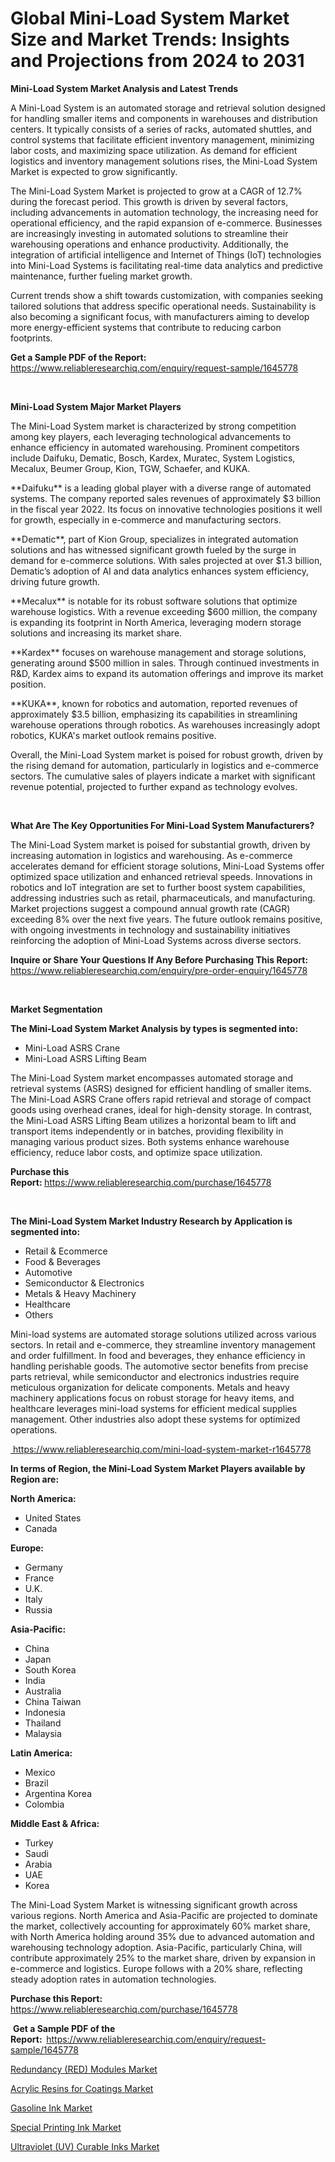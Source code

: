 <p><h1>Global Mini-Load System Market Size and Market Trends: Insights and Projections from 2024 to 2031</h1></p><p><strong>Mini-Load System Market Analysis and Latest Trends</strong></p>
<p><p>A Mini-Load System is an automated storage and retrieval solution designed for handling smaller items and components in warehouses and distribution centers. It typically consists of a series of racks, automated shuttles, and control systems that facilitate efficient inventory management, minimizing labor costs, and maximizing space utilization. As demand for efficient logistics and inventory management solutions rises, the Mini-Load System Market is expected to grow significantly.</p><p>The Mini-Load System Market is projected to grow at a CAGR of 12.7% during the forecast period. This growth is driven by several factors, including advancements in automation technology, the increasing need for operational efficiency, and the rapid expansion of e-commerce. Businesses are increasingly investing in automated solutions to streamline their warehousing operations and enhance productivity. Additionally, the integration of artificial intelligence and Internet of Things (IoT) technologies into Mini-Load Systems is facilitating real-time data analytics and predictive maintenance, further fueling market growth.</p><p>Current trends show a shift towards customization, with companies seeking tailored solutions that address specific operational needs. Sustainability is also becoming a significant focus, with manufacturers aiming to develop more energy-efficient systems that contribute to reducing carbon footprints.</p></p>
<p><strong>Get a Sample PDF of the Report:&nbsp;</strong> <a href="https://www.reliableresearchiq.com/enquiry/request-sample/1645778?utm_campaign=1594&utm_medium=2&utm_source=Github&utm_content=ia&utm_term=27102024&utm_id=mini-load-system">https://www.reliableresearchiq.com/enquiry/request-sample/1645778</a></p>
<p>&nbsp;</p>
<p><strong>Mini-Load System Major Market Players</strong></p>
<p><p>The Mini-Load System market is characterized by strong competition among key players, each leveraging technological advancements to enhance efficiency in automated warehousing. Prominent competitors include Daifuku, Dematic, Bosch, Kardex, Muratec, System Logistics, Mecalux, Beumer Group, Kion, TGW, Schaefer, and KUKA.</p><p>**Daifuku** is a leading global player with a diverse range of automated systems. The company reported sales revenues of approximately $3 billion in the fiscal year 2022. Its focus on innovative technologies positions it well for growth, especially in e-commerce and manufacturing sectors.</p><p>**Dematic**, part of Kion Group, specializes in integrated automation solutions and has witnessed significant growth fueled by the surge in demand for e-commerce solutions. With sales projected at over $1.3 billion, Dematic’s adoption of AI and data analytics enhances system efficiency, driving future growth.</p><p>**Mecalux** is notable for its robust software solutions that optimize warehouse logistics. With a revenue exceeding $600 million, the company is expanding its footprint in North America, leveraging modern storage solutions and increasing its market share.</p><p>**Kardex** focuses on warehouse management and storage solutions, generating around $500 million in sales. Through continued investments in R&D, Kardex aims to expand its automation offerings and improve its market position.</p><p>**KUKA**, known for robotics and automation, reported revenues of approximately $3.5 billion, emphasizing its capabilities in streamlining warehouse operations through robotics. As warehouses increasingly adopt robotics, KUKA's market outlook remains positive.</p><p>Overall, the Mini-Load System market is poised for robust growth, driven by the rising demand for automation, particularly in logistics and e-commerce sectors. The cumulative sales of players indicate a market with significant revenue potential, projected to further expand as technology evolves.</p></p>
<p>&nbsp;</p>
<p><strong>What Are The Key Opportunities For Mini-Load System Manufacturers?</strong></p>
<p><p>The Mini-Load System market is poised for substantial growth, driven by increasing automation in logistics and warehousing. As e-commerce accelerates demand for efficient storage solutions, Mini-Load Systems offer optimized space utilization and enhanced retrieval speeds. Innovations in robotics and IoT integration are set to further boost system capabilities, addressing industries such as retail, pharmaceuticals, and manufacturing. Market projections suggest a compound annual growth rate (CAGR) exceeding 8% over the next five years. The future outlook remains positive, with ongoing investments in technology and sustainability initiatives reinforcing the adoption of Mini-Load Systems across diverse sectors.</p></p>
<p><strong>Inquire or Share Your Questions If Any Before Purchasing This Report:</strong> <a href="https://www.reliableresearchiq.com/enquiry/pre-order-enquiry/1645778?utm_campaign=1594&utm_medium=2&utm_source=Github&utm_content=ia&utm_term=27102024&utm_id=mini-load-system">https://www.reliableresearchiq.com/enquiry/pre-order-enquiry/1645778</a></p>
<p>&nbsp;</p>
<p><strong>Market Segmentation</strong></p>
<p><strong>The Mini-Load System Market Analysis by types is segmented into:</strong></p>
<p><ul><li>Mini-Load ASRS Crane</li><li>Mini-Load ASRS Lifting Beam</li></ul></p>
<p><p>The Mini-Load System market encompasses automated storage and retrieval systems (ASRS) designed for efficient handling of smaller items. The Mini-Load ASRS Crane offers rapid retrieval and storage of compact goods using overhead cranes, ideal for high-density storage. In contrast, the Mini-Load ASRS Lifting Beam utilizes a horizontal beam to lift and transport items independently or in batches, providing flexibility in managing various product sizes. Both systems enhance warehouse efficiency, reduce labor costs, and optimize space utilization.</p></p>
<p><strong>Purchase this Report:&nbsp;</strong><a href="https://www.reliableresearchiq.com/purchase/1645778?utm_campaign=1594&utm_medium=2&utm_source=Github&utm_content=ia&utm_term=27102024&utm_id=mini-load-system">https://www.reliableresearchiq.com/purchase/1645778</a></p>
<p>&nbsp;</p>
<p><strong>The Mini-Load System Market Industry Research by Application is segmented into:</strong></p>
<p><ul><li>Retail & Ecommerce</li><li>Food & Beverages</li><li>Automotive</li><li>Semiconductor & Electronics</li><li>Metals & Heavy Machinery</li><li>Healthcare</li><li>Others</li></ul></p>
<p><p>Mini-load systems are automated storage solutions utilized across various sectors. In retail and e-commerce, they streamline inventory management and order fulfillment. In food and beverages, they enhance efficiency in handling perishable goods. The automotive sector benefits from precise parts retrieval, while semiconductor and electronics industries require meticulous organization for delicate components. Metals and heavy machinery applications focus on robust storage for heavy items, and healthcare leverages mini-load systems for efficient medical supplies management. Other industries also adopt these systems for optimized operations.</p></p>
<p><a href="https://www.reliableresearchiq.com/mini-load-system-market-r1645778?utm_campaign=1594&utm_medium=2&utm_source=Github&utm_content=ia&utm_term=27102024&utm_id=mini-load-system">&nbsp;https://www.reliableresearchiq.com/mini-load-system-market-r1645778</a></p>
<p><strong>In terms of Region, the Mini-Load System Market Players available by Region are:</strong></p>
<p>
    <p> <strong> North America: </strong>
        <ul>
            <li>United States</li>
            <li>Canada</li>
        </ul>
        </p> 
    <p> <strong> Europe: </strong>
        <ul>
            <li>Germany</li>
            <li>France</li>
            <li>U.K.</li>
            <li>Italy</li>
            <li>Russia</li>
        </ul>
        </p> 
    <p> <strong> Asia-Pacific: </strong>
        <ul>
            <li>China</li>
            <li>Japan</li>
            <li>South Korea</li>
            <li>India</li>
            <li>Australia</li>
            <li>China Taiwan</li>
            <li>Indonesia</li>
            <li>Thailand</li>
            <li>Malaysia</li>
        </ul>
        </p> 
    <p> <strong> Latin America: </strong>
        <ul>
            <li>Mexico</li>
            <li>Brazil</li>
            <li>Argentina Korea</li>
            <li>Colombia</li>
        </ul>
        </p> 
    <p> <strong> Middle East & Africa: </strong>
        <ul>
            <li>Turkey</li>
            <li>Saudi</li>
            <li>Arabia</li>
            <li>UAE</li>
            <li>Korea</li>
        </ul>
    </p>
    </p>
<p><p>The Mini-Load System Market is witnessing significant growth across various regions. North America and Asia-Pacific are projected to dominate the market, collectively accounting for approximately 60% market share, with North America holding around 35% due to advanced automation and warehousing technology adoption. Asia-Pacific, particularly China, will contribute approximately 25% to the market share, driven by expansion in e-commerce and logistics. Europe follows with a 20% share, reflecting steady adoption rates in automation technologies.</p></p>
<p><strong>Purchase this Report: </strong><a href="https://www.reliableresearchiq.com/purchase/1645778?utm_campaign=1594&utm_medium=2&utm_source=Github&utm_content=ia&utm_term=27102024&utm_id=mini-load-system">https://www.reliableresearchiq.com/purchase/1645778</a></p>
<p>&nbsp;<strong>Get a Sample PDF of the Report:&nbsp;&nbsp;</strong><a href="https://www.reliableresearchiq.com/enquiry/request-sample/1645778?utm_campaign=1594&utm_medium=2&utm_source=Github&utm_content=ia&utm_term=27102024&utm_id=mini-load-system">https://www.reliableresearchiq.com/enquiry/request-sample/1645778</a></p>
<p><strong></strong></p>
<p><p><a href="https://github.com/SanjidaMahmud54/Market-Research-Report-List-1/blob/main/redundancy-red-modules-market.md?utm_campaign=1594&utm_medium=2&utm_source=Github&utm_content=ia&utm_term=27102024&utm_id=mini-load-system">Redundancy (RED) Modules Market</a></p><p><a href="https://www.linkedin.com/pulse/acrylic-resins-coatings-market-drivers-challenges-forecast-n5f3e?trk=public_post_embed_feed-article-content&utm_campaign=1594&utm_medium=2&utm_source=Github&utm_content=ia&utm_term=27102024&utm_id=mini-load-system">Acrylic Resins for Coatings Market</a></p><p><a href="https://www.linkedin.com/pulse/exploring-gasoline-ink-market-strategic-insights-growth-opportunities-imn3e?trk=public_post_embed_feed-article-content&utm_campaign=1594&utm_medium=2&utm_source=Github&utm_content=ia&utm_term=27102024&utm_id=mini-load-system">Gasoline Ink Market</a></p><p><a href="https://www.linkedin.com/pulse/special-printing-ink-value-chain-analysis-from-raw-materials-wn5we?trk=public_post_embed_feed-article-content&utm_campaign=1594&utm_medium=2&utm_source=Github&utm_content=ia&utm_term=27102024&utm_id=mini-load-system">Special Printing Ink Market</a></p><p><a href="https://www.linkedin.com/pulse/ultraviolet-uv-curable-inks-market-outlook-current-assessment-qfute?trk=public_post_embed_feed-article-content&utm_campaign=1594&utm_medium=2&utm_source=Github&utm_content=ia&utm_term=27102024&utm_id=mini-load-system">Ultraviolet (UV) Curable Inks Market</a></p></p>